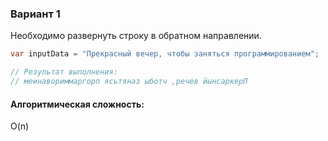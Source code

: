 ### Вариант 1

Необходимо развернуть строку в обратном направлении.

```csharp
var inputData = "Прекрасный вечер, чтобы заняться программированием";

// Результат выполнения:
// меинавориммаргорп ясьтяназ ыботч ,речев йынсаркерП
```

#### Алгоритмическая сложность:

O(n)

